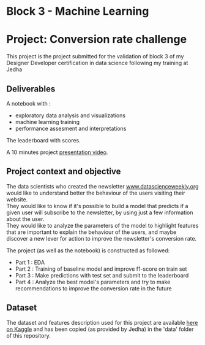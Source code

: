 # Block 3 - Machine Learning
# Project: Conversion rate challenge


This project is the project submitted for the validation of block 3 of my Designer Developer certification in data science following my training at Jedha

## Deliverables

A notebook with :
- exploratory data analysis and visualizations
- machine learning training 
- performance assesment and interpretations

The leaderboard with scores.

A 10 minutes project [presentation video](https://share.vidyard.com/watch/JQuwz8gEFRPXtMSKVWApSE?).

## Project context and objective

The data scientists who created the newsletter www.datascienceweekly.org would like to understand better the behaviour of the users visiting their website.   
They would like to know if it's possible to build a model that predicts if a given user will subscribe to the newsletter, by using just a few information about the user.  
They would like to analyze the parameters of the model to highlight features that are important to explain the behaviour of the users, and maybe discover a new lever for action to improve the newsletter's conversion rate.

The project (as well as the notebook) is constructed as followed:
- Part 1 : EDA
- Part 2 : Training of baseline model and improve f1-score on train set
- Part 3 : Make predictions with test set and submit to the leaderboard
- Part 4 : Analyze the best model's parameters and try to make recommendations to improve the conversion rate in the future

## Dataset

The dataset and features description used for this project are available [here on Kaggle](https://www.kaggle.com/datasets/tourism/ds-conversion-rate) and has been copied (as provided by Jedha) in the 'data' folder of this repository.